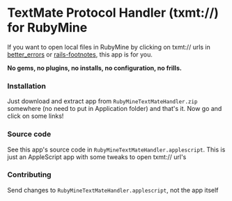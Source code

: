 TextMate Protocol Handler (txmt://) for RubyMine
=============

If you want to open local files in RubyMine by clicking on txmt:// urls in [better_errors](https://github.com/charliesome/better_errors) or [rails-footnotes](https://github.com/josevalim/rails-footnotes), this app is for you.

**No gems, no plugins, no installs, no configuration, no frills.**

### Installation

Just download and extract app from `RubyMineTextMateHandler.zip` somewhere (no need to put in Application folder) and that's it. Now go and click on some links!

### Source code

See this app's source code in `RubyMineTextMateHandler.applescript`. This is just an AppleScript app with some tweaks to open txmt:// url's

### Contributing

Send changes to `RubyMineTextMateHandler.applescript`, not the app itself
